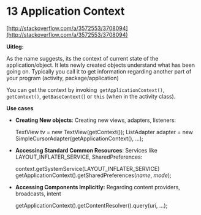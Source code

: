 # 13 Application Context #

[http://stackoverflow.com/a/3572553/3708094](http://stackoverflow.com/a/3572553/3708094)

**Uitleg:**

As the name suggests, its the context of current state of the application/object. It lets newly created objects understand what has been going on. Typically you call it to get information regarding another part of your program (activity, package/application)

You can get the context by invoking` getApplicationContext()`, `getContext()`, `getBaseContext(`) or `this` (when in the activity class).

**Use cases**

- **Creating New objects**: Creating new views, adapters, listeners:

    TextView tv = new TextView(getContext());
    ListAdapter adapter = new SimpleCursorAdapter(getApplicationContext(), ...);


- **Accessing Standard Common Resources**: Services like LAYOUT_INFLATER_SERVICE, SharedPreferences:

    context.getSystemService(LAYOUT_INFLATER_SERVICE)   
    getApplicationContext().getSharedPreferences(*name*, *mode*);

- **Accessing Components Implicitly:** Regarding content providers, broadcasts, intent


    getApplicationContext().getContentResolver().query(uri, ...);